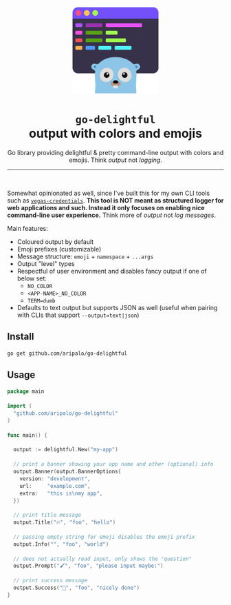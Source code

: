 <div align="center">
	<br/>
	<br/>
	<img width="200" src="assets/go-delightful.svg" alt="Got" />
  <h1>
  <code>go-delightful</code>
  <br/>
  <span>output with colors and emojis</span>
  </h1>
  <div>

  Go library providing delightful & pretty command-line output with colors and emojis. Think _output_ not _logging_.

  </div>
  <hr/>
  <br/>
</div>

Somewhat opinionated as well, since I've built this for my own CLI tools such as [`vegas-credentials`](https://github.com/aripalo/vegas-credentials). **This tool is NOT meant as structured logger for web applications and such. Instead it only focuses on enabling nice command-line user experience.** Think more of _output_ not _log messages_.

Main features:
- Coloured output by default
- Emoji prefixes (customizable)
- Message structure: `emoji` + `namespace` + `...args`
- Output "level" types
- Respectful of user environment and disables fancy output if one of below set:
  - `NO_COLOR`
  - `<APP-NAME>_NO_COLOR`
  - `TERM=dumb`
- Defaults to text output but supports JSON as well (useful when pairing with CLIs that support `--output=text|json`)



## Install

```sh
go get github.com/aripalo/go-delightful
```

## Usage

```go
package main

import (
  "github.com/aripalo/go-delightful"
)

func main() {

  output := delightful.New("my-app")

  // print a banner showing your app name and other (optional) info
  output.Banner(output.BannerOptions{
    version: "development",
    url:     "example.com",
    extra:   "this is\nmy app",
  })

  // print title message
  output.Title("🔥", "foo", "hello")

  // passing empty string for emoji disables the emoji prefix
  output.Info("", "foo", "world")

  // does not actually read input, only shows the "question"
  output.Prompt("🖌", "foo", "please input maybe:")

  // print success message
  output.Success("💪", "foo", "nicely done")
}
```
